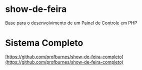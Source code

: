 # show-de-feira
Base para o desenvolvimento de um Painel de Controle em PHP

# Sistema Completo

[https://github.com/profburnes/show-de-feira-completo](https://github.com/profburnes/show-de-feira-completo)
